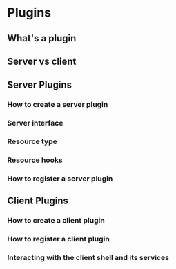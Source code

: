 # Plugins

## What's a plugin

## Server vs client

## Server Plugins

### How to create a server plugin

### Server interface

### Resource type

### Resource hooks

### How to register a server plugin

## Client Plugins

### How to create a client plugin

### How to register a client plugin

### Interacting with the client shell and its services

<!-- Explanation about the plugin architecture -->
